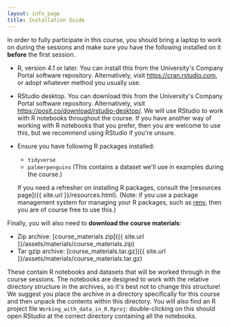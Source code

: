 ```yaml
---
layout: info_page
title: Installation Guide
---
```


In order to fully participate in this course, you should bring a laptop to work
on during the sessions and make sure you have the following installed on it
**before** the first session.

- R, version 4.1 or later. You can install this from the University's
  Company Portal software repository. Alternatively, visit
  <a href="https://cran.rstudio.com" target="_blank" rel="external noreferrer">https://cran.rstudio.com</a>,
  or adopt whatever method you usually use.
  
- RStudio desktop. You can download this from the University's
  Company Portal software repository. Alternatively, visit
  <a href="https://posit.co/download/rstudio-desktop/" target="_blank" rel="external noreferrer">https://posit.co/download/rstudio-desktop/</a>.
  We will use RStudio to work with R notebooks throughout the course. If you have
  another way of working with R notebooks that you prefer, then you are welcome
  to use this, but we recommend using RStudio if you're unsure.

- Ensure you have following R packages installed:
  - `tidyverse`
  - `palmerpenguins` (This contains a dataset we'll use in examples during the
    course.)
  
  If you need a refresher on installing R packages, consult the
  [resources page]({{ site.url }}/resources.html). (Note: if you use a package
  management system for managing your R packages, such as
  <a href="https://rstudio.github.io/renv/" target="_blank" rel="external noreferrer">renv</a>,
  then you are of course free to use this.)

Finally, you will also need to **download the course materials**:

- Zip archive: [course_materials.zip]({{ site.url }}/assets/materials/course_materials.zip)
- Tar gzip archive: [course_materials.tar.gz]({{ site.url }}/assets/materials/course_materials.tar.gz)

These contain R notebooks and datasets that will be worked through in the course
sessions. The notebooks are designed to work with the relative directory
structure in the archives, so it's best not to change this structure! We suggest
you place the archive in a directory specifically for this course and then
unpack the contents within this directory. You will also find an R project file
`Working_with_data_in_R.Rproj`: double-clicking on this should open RStudio at
the correct directory containing all the notebooks.
